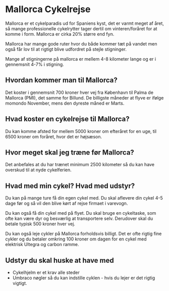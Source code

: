 # Mallorca Cykelrejse

Mallorca er et cykelparadis ud for Spaniens kyst, det er varmt meget af året, så mange professionelle cykelrytter tager dertil om vinteren/foråret for at komme i form. Mallorca er cirka 20% større end fyn.

Mallorca har mange gode ruter hvor du både kommer tæt på vandet men også får lov til at rigtigt blive udfordret på stejle stigninger.

Mange af stigningerne på mallorca er mellem 4-8 kilometer lange og er i gennemsnit 4-7% i stigning.

## Hvordan kommer man til Mallorca?

Det koster i gennemsnit 700 kroner hver vej fra København til Palma de Mallorca (PMI), det samme for Billund. De billigste måneder at flyve er ifølge momondo November, mens den dyreste måned er Marts.

## Hvad koster en cykelrejse til Mallorca?

Du kan komme afsted for mellem 5000 kroner om efteråret for en uge, til 6500 kroner om foråret, hvor det er højsæson.

## Hvor meget skal jeg træne før Mallorca?

Det anbefales at du har trænet minimum 2500 kilometer så du kan have overskud til at nyde cykelferien.

## Hvad med min cykel? Hvad med udstyr?

Du kan på mange ture få din egen cykel med. Du skal aflevere din cykel 4-5 dage før og så vil den blive kørt af rejse firmaet i varevogn.

Du kan også få din cykel med på flyet. Du skal bruge en cykeltaske, som ofte kan være dyr og besværlig at transportere selv. Derudover skal du betale typisk 500 kroner hver vej.

Du kan også leje cykler på Mallorca forholdsvis billigt. Det er ofte rigtig fine cykler og du betaler omkring 100 kroner om dagen for en cykel med elektrisk Ultegra og carbon ramme.

## Udstyr du skal huske at have med

- Cykelhjelm er et krav alle steder
- Umbraco nøgler så du kan indstille cyklen - hvis du lejer er det rigtig vigtigt.
